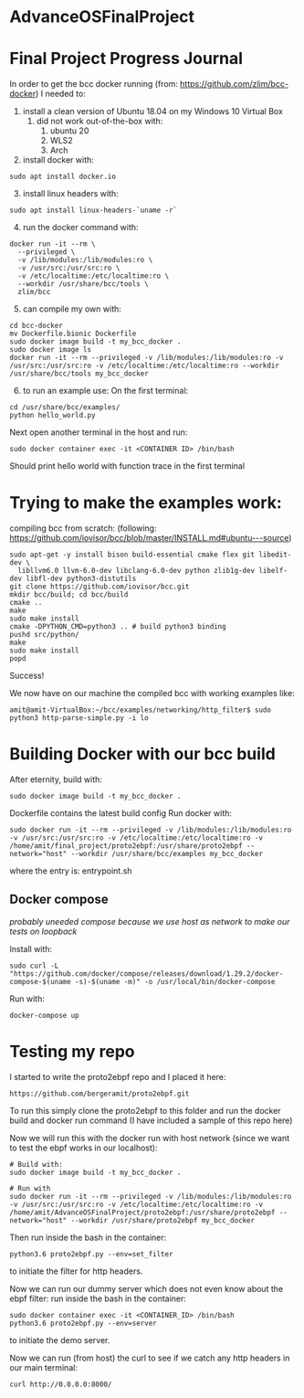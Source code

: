 # AdvanceOSFinalProject
# Final Project Progress Journal

In order to get the bcc docker running (from: https://github.com/zlim/bcc-docker) I needed to:

1. install a clean version of Ubuntu 18.04 on my Windows 10 Virtual Box
   1. did not work out-of-the-box with:
      1. ubuntu 20
      2. WLS2
      3. Arch
2. install docker with:
```
sudo apt install docker.io
```
3. install linux headers with:
```
sudo apt install linux-headers-`uname -r`
```
4. run the docker command with:
```
docker run -it --rm \
  --privileged \
  -v /lib/modules:/lib/modules:ro \
  -v /usr/src:/usr/src:ro \
  -v /etc/localtime:/etc/localtime:ro \
  --workdir /usr/share/bcc/tools \
  zlim/bcc
```
5. can compile my own with:
```
cd bcc-docker
mv Dockerfile.bionic Dockerfile
sudo docker image build -t my_bcc_docker .
sudo docker image ls
docker run -it --rm --privileged -v /lib/modules:/lib/modules:ro -v /usr/src:/usr/src:ro -v /etc/localtime:/etc/localtime:ro --workdir /usr/share/bcc/tools my_bcc_docker
```
6. to run an example use:
On the first terminal:
```
cd /usr/share/bcc/examples/
python hello_world.py
```
Next open another terminal in the host and run:
```
sudo docker container exec -it <CONTAINER ID> /bin/bash
```
Should print hello world with function trace in the first terminal

# Trying to make the examples work:
compiling bcc from scratch:
(following: https://github.com/iovisor/bcc/blob/master/INSTALL.md#ubuntu---source)
```
sudo apt-get -y install bison build-essential cmake flex git libedit-dev \
  libllvm6.0 llvm-6.0-dev libclang-6.0-dev python zlib1g-dev libelf-dev libfl-dev python3-distutils
git clone https://github.com/iovisor/bcc.git
mkdir bcc/build; cd bcc/build
cmake ..
make
sudo make install
cmake -DPYTHON_CMD=python3 .. # build python3 binding
pushd src/python/
make
sudo make install
popd
```
Success!

We now have on our machine the compiled bcc with working examples like:
```
amit@amit-VirtualBox:~/bcc/examples/networking/http_filter$ sudo python3 http-parse-simple.py -i lo
```

# Building Docker with our bcc build

After eternity, build with:
```
sudo docker image build -t my_bcc_docker .
```
Dockerfile contains the latest build config
Run docker with:
```
sudo docker run -it --rm --privileged -v /lib/modules:/lib/modules:ro -v /usr/src:/usr/src:ro -v /etc/localtime:/etc/localtime:ro -v /home/amit/final_project/proto2ebpf:/usr/share/proto2ebpf --network="host" --workdir /usr/share/bcc/examples my_bcc_docker
```

where the entry is: entrypoint.sh

## Docker compose

*probably uneeded compose because we use host as network to make our tests on loopback*

Install with:
```
sudo curl -L "https://github.com/docker/compose/releases/download/1.29.2/docker-compose-$(uname -s)-$(uname -m)" -o /usr/local/bin/docker-compose
```
Run with:
```
docker-compose up
```

# Testing my repo

I started to write the proto2ebpf repo and I placed it here:
```
https://github.com/bergeramit/proto2ebpf.git
```

To run this simply clone the proto2ebpf to this folder and run the docker build and docker run command (I have included a sample of this repo here)

Now we will run this with the docker run with host network (since we want to test the ebpf works in our localhost):

```
# Build with:
sudo docker image build -t my_bcc_docker .

# Run with
sudo docker run -it --rm --privileged -v /lib/modules:/lib/modules:ro -v /usr/src:/usr/src:ro -v /etc/localtime:/etc/localtime:ro -v /home/amit/AdvanceOSFinalProject/proto2ebpf:/usr/share/proto2ebpf --network="host" --workdir /usr/share/proto2ebpf my_bcc_docker
```
Then run inside the bash in the container:
```
python3.6 proto2ebpf.py --env=set_filter
```
to initiate the filter for http headers.

Now we can run our dummy server which does not even know about the ebpf filter:
run inside the bash in the container:
```
sudo docker container exec -it <CONTAINER_ID> /bin/bash
python3.6 proto2ebpf.py --env=server
```
to initiate the demo server.

Now we can run (from host) the curl to see if we catch any http headers in our main terminal:
```
curl http://0.0.0.0:8000/
```

